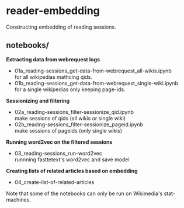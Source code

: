 # reader-embedding

Constructing embedding of reading sessions.

## notebooks/

**Extracting data from webrequest logs**
- 01a_reading-sessions_get-data-from-webrequest_all-wikis.ipynb  
  for all wikipedias mathcing qids.
- 01b_reading-sessions_get-data-from-webrequest_single-wiki.ipynb  
  for a single wikipedias only keeping page-ids.


**Sessionizing and filtering**
- 02a_reading-sessions_filter-sessionize_qid.ipynb  
  make sessions of qids (all wikis or single wiki)
- 02b_reading-sessions_filter-sessionize_pageid.ipynb  
  make sessions of pageids (only single wikis)


**Running word2vec on the filtered sessions**
- 03_reading-sessions_run-word2vec  
  runnning fasttetext's word2vec and save model


**Creating lists of related articles based on embedding**
- 04_create-list-of-related-articles


Note that some of the notebooks can only be run on Wikimedia's stat-machines.
